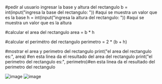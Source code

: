 #pedir al usuario ingresar la base y altura del rectangulo
b = int(input("ingresa la base del rectangulo: ")) #aqui se muestra un valor que es la base
h = int(input("ingresa la altura del rectangulo: ")) #aqui se muestra un valor que es la altura

#calcular el area del rectangulo
area = b * h 

#calcular el perimétro del rectangulo
perimetro = 2 * (b + h)

#mostrar el area y perimetro del rectangulo
print("el area del rectangulo es:", area) #en esta linea da el resultado del area del rectangulo
print("el perimetro del rectangulo es:", perimetro)#en esta linea da el resultado del perimetro del rectangulo

![image](https://github.com/user-attachments/assets/53f24e30-f877-4ab0-a821-27b157dd7340)
![image](https://github.com/user-attachments/assets/9a8d9825-b07b-4ecb-89a7-85f33c14bb05)
